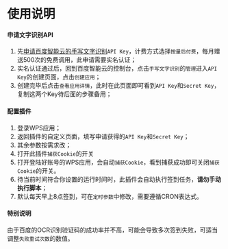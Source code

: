 # 使用说明

#### 申请文字识别API
1. 先[申请百度智能云的手写文字识别](https://console.bce.baidu.com/ai/?_=1728621005908#/ai/ocr/overview/index)`API Key`，计费方式选择`按量后付费`，每月赠送500次的免费调用，此申请需要实名认证；
2. 实名认证通过后，回到百度智能云的控制台，点击`手写文字识别`的`管理`进入`API Key`的创建页面，点击`创建应用`；
3. 创建完毕后点击`查看应用详情`，此时在此页面即可看到`API Key`和`Secret Key`，复制这两个Key待后面的步骤备用；

#### 配置插件
1. 登录WPS应用；
2. 返回插件的自定义页面，填写申请获得的`API Key`和`Secret Key`；
3. 其余参数按需求改；
4. 打开此插件`捕获Cookie`的开关
5. 打开登陆好账号的WPS应用，会自动`捕获Cookie`，看到捕获成功即可关闭`捕获Cookie`的开关。
6. 待当前时间符合你设置的运行时间时，此插件会自动执行签到任务，**请勿手动执行脚本**；
7. 默认每天早上8点签到，可在`定时参数`中修改，需要遵循CRON表达式。

#### 特别说明
由于百度的OCR识别验证码的成功率并不高，可能会导致多次签到失败，可适当调整`失败重试次数`的数值。